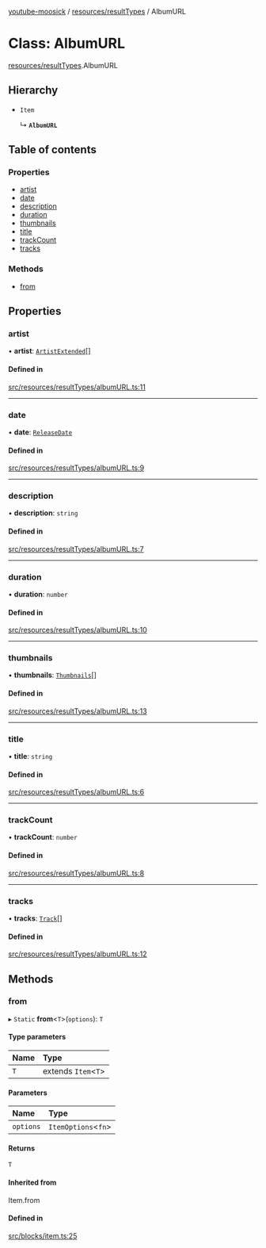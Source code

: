 [youtube-moosick](../README.md) / [resources/resultTypes](../modules/resources_resultTypes.md) / AlbumURL

# Class: AlbumURL

[resources/resultTypes](../modules/resources_resultTypes.md).AlbumURL

## Hierarchy

- `Item`

  ↳ **`AlbumURL`**

## Table of contents

### Properties

- [artist](resources_resultTypes.AlbumURL.md#artist)
- [date](resources_resultTypes.AlbumURL.md#date)
- [description](resources_resultTypes.AlbumURL.md#description)
- [duration](resources_resultTypes.AlbumURL.md#duration)
- [thumbnails](resources_resultTypes.AlbumURL.md#thumbnails)
- [title](resources_resultTypes.AlbumURL.md#title)
- [trackCount](resources_resultTypes.AlbumURL.md#trackcount)
- [tracks](resources_resultTypes.AlbumURL.md#tracks)

### Methods

- [from](resources_resultTypes.AlbumURL.md#from)

## Properties

### artist

• **artist**: [`ArtistExtended`](resources_generalTypes.ArtistExtended.md)[]

#### Defined in

[src/resources/resultTypes/albumURL.ts:11](https://github.com/EvasiveXkiller/youtube-moosick/blob/021e1ed/src/resources/resultTypes/albumURL.ts#L11)

___

### date

• **date**: [`ReleaseDate`](resources_resultTypes.ReleaseDate.md)

#### Defined in

[src/resources/resultTypes/albumURL.ts:9](https://github.com/EvasiveXkiller/youtube-moosick/blob/021e1ed/src/resources/resultTypes/albumURL.ts#L9)

___

### description

• **description**: `string`

#### Defined in

[src/resources/resultTypes/albumURL.ts:7](https://github.com/EvasiveXkiller/youtube-moosick/blob/021e1ed/src/resources/resultTypes/albumURL.ts#L7)

___

### duration

• **duration**: `number`

#### Defined in

[src/resources/resultTypes/albumURL.ts:10](https://github.com/EvasiveXkiller/youtube-moosick/blob/021e1ed/src/resources/resultTypes/albumURL.ts#L10)

___

### thumbnails

• **thumbnails**: [`Thumbnails`](resources_generalTypes.Thumbnails.md)[]

#### Defined in

[src/resources/resultTypes/albumURL.ts:13](https://github.com/EvasiveXkiller/youtube-moosick/blob/021e1ed/src/resources/resultTypes/albumURL.ts#L13)

___

### title

• **title**: `string`

#### Defined in

[src/resources/resultTypes/albumURL.ts:6](https://github.com/EvasiveXkiller/youtube-moosick/blob/021e1ed/src/resources/resultTypes/albumURL.ts#L6)

___

### trackCount

• **trackCount**: `number`

#### Defined in

[src/resources/resultTypes/albumURL.ts:8](https://github.com/EvasiveXkiller/youtube-moosick/blob/021e1ed/src/resources/resultTypes/albumURL.ts#L8)

___

### tracks

• **tracks**: [`Track`](resources_resultTypes.Track.md)[]

#### Defined in

[src/resources/resultTypes/albumURL.ts:12](https://github.com/EvasiveXkiller/youtube-moosick/blob/021e1ed/src/resources/resultTypes/albumURL.ts#L12)

## Methods

### from

▸ `Static` **from**<`T`\>(`options`): `T`

#### Type parameters

| Name | Type |
| :------ | :------ |
| `T` | extends `Item`<`T`\> |

#### Parameters

| Name | Type |
| :------ | :------ |
| `options` | `ItemOptions`<`fn`\> |

#### Returns

`T`

#### Inherited from

Item.from

#### Defined in

[src/blocks/item.ts:25](https://github.com/EvasiveXkiller/youtube-moosick/blob/021e1ed/src/blocks/item.ts#L25)
